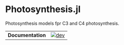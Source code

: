 # Photosynthesis.jl

Photosynthesis models fpr C3 and C4 photosynthesis.

|||
|---------------------:|:----------------------------------------------|
| **Documentation**    | [![dev][docs-dev-img]][docs-dev-url]          |

[docs-dev-img]: https://img.shields.io/badge/docs-dev-blue.svg
[docs-dev-url]: https://Yujie-W.github.io/Photosynthesis.jl/dev/
